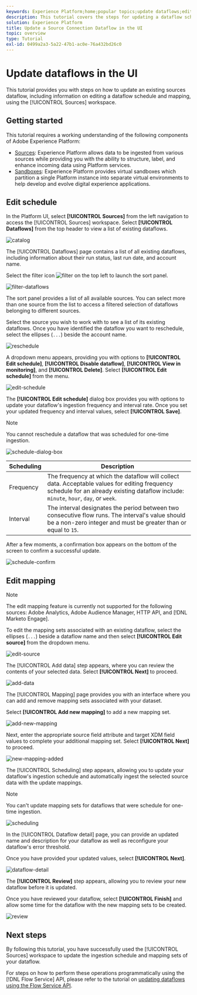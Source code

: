 ```yaml
---
keywords: Experience Platform;home;popular topics;update dataflows;edit schedule
description: This tutorial covers the steps for updating a dataflow schedule, including its ingestion frequency and interval rate, using the Sources workspace.
solution: Experience Platform
title: Update a Source Connection Dataflow in the UI
topic: overview
type: Tutorial
exl-id: 0499a2a3-5a22-47b1-ac0e-76a432bd26c0
---
```

# Update dataflows in the UI

This tutorial provides you with steps on how to update an existing sources dataflow, including information on editing a dataflow schedule and mapping, using the [!UICONTROL Sources] workspace.

## Getting started

This tutorial requires a working understanding of the following components of Adobe Experience Platform:

- [Sources](../../home.md): Experience Platform allows data to be ingested from various sources while providing you with the ability to structure, label, and enhance incoming data using Platform services.
- [Sandboxes](../../../sandboxes/home.md): Experience Platform provides virtual sandboxes which partition a single Platform instance into separate virtual environments to help develop and evolve digital experience applications.

## Edit schedule

In the Platform UI, select **[!UICONTROL Sources]** from the left navigation to access the [!UICONTROL Sources] workspace. Select **[!UICONTROL Dataflows]** from the top header to view a list of existing dataflows.

![catalog](../../images/tutorials/update-dataflows/catalog.png)

The [!UICONTROL Dataflows] page contains a list of all existing dataflows, including information about their run status, last run date, and account name.

Select the filter icon ![filter](../../images/tutorials/update/filter.png) on the top left to launch the sort panel.

![filter-dataflows](../../images/tutorials/update-dataflows/filter-dataflows.png)

The sort panel provides a list of all available sources. You can select more than one source from the list to access a filtered selection of dataflows belonging to different sources.

Select the source you wish to work with to see a list of its existing dataflows. Once you have identified the dataflow you want to reschedule, select the ellipses (`...`) beside the account name.

![reschedule](../../images/tutorials/update-dataflows/reschedule.png)

A dropdown menu appears, providing you with options to **[!UICONTROL Edit schedule]**, **[!UICONTROL Disable dataflow]**, **[!UICONTROL View in monitoring]**, and **[!UICONTROL Delete]**. Select **[!UICONTROL Edit schedule]** from the menu.

![edit-schedule](../../images/tutorials/update-dataflows/edit-schedule.png)

The **[!UICONTROL Edit schedule]** dialog box provides you with options to update your dataflow's ingestion frequency and interval rate. Once you set your updated frequency and interval values, select **[!UICONTROL Save]**.

>[!NOTE]
>
>You cannot reschedule a dataflow that was scheduled for one-time ingestion.

![schedule-dialog-box](../../images/tutorials/update-dataflows/schedule-dialog-box.png)

| Scheduling | Description |
| ---------- | ----------- |
| Frequency | The frequency at which the dataflow will collect data. Acceptable values for editing frequency schedule for an already existing dataflow include: `minute`, `hour`, `day`, or `week`. |
| Interval | The interval designates the period between two consecutive flow runs. The interval's value should be a non-zero integer and must be greater than or equal to `15`. |

After a few moments, a confirmation box appears on the bottom of the screen to confirm a successful update.

![schedule-confirm](../../images/tutorials/update-dataflows/schedule-confirm.png)

## Edit mapping

>[!NOTE]
>
>The edit mapping feature is currently not supported for the following sources: Adobe Analytics, Adobe Audience Manager, HTTP API, and [!DNL Marketo Engage].

To edit the mapping sets associated with an existing dataflow, select the ellipses (`...`) beside a dataflow name and then select **[!UICONTROL Edit source]** from the dropdown menu.

![edit-source](../../images/tutorials/update-dataflows/edit-source.png)

The [!UICONTROL Add data] step appears, where you can review the contents of your selected data. Select **[!UICONTROL Next]** to proceed.

![add-data](../../images/tutorials/update-dataflows/add-data.png)

The [!UICONTROL Mapping] page provides you with an interface where you can add and remove mapping sets associated with your dataset.

Select **[!UICONTROL Add new mapping]** to add a new mapping set.

![add-new-mapping](../../images/tutorials/update-dataflows/add-new-mapping.png)

Next, enter the appropriate source field attribute and target XDM field values to complete your additional mapping set. Select **[!UICONTROL Next]** to proceed.

![new-mapping-added](../../images/tutorials/update-dataflows/new-mapping-added.png)

The [!UICONTROL Scheduling] step appears, allowing you to update your dataflow's ingestion schedule and automatically ingest the selected source data with the update mappings.

>[!NOTE]
>
>You can't update mapping sets for dataflows that were schedule for one-time ingestion.

![scheduling](../../images/tutorials/update-dataflows/scheduling.png)

In the [!UICONTROL Dataflow detail] page, you can provide an updated name and description for your dataflow as well as reconfigure your dataflow's error threshold.

Once you have provided your updated values, select **[!UICONTROL Next]**.

![dataflow-detail](../../images/tutorials/update-dataflows/dataflow-detail.png)

The **[!UICONTROL Review]** step appears, allowing you to review your new dataflow before it is updated.

Once you have reviewed your dataflow, select **[!UICONTROL Finish]** and allow some time for the dataflow with the new mapping sets to be created.

![review](../../images/tutorials/update-dataflows/review.png)

## Next steps

By following this tutorial, you have successfully used the [!UICONTROL Sources] workspace to update the ingestion schedule and mapping sets of your dataflow.

For steps on how to perform these operations programmatically using the [!DNL Flow Service] API, please refer to the tutorial on [updating dataflows using the Flow Service API](../../tutorials/api/update-dataflows.md).
